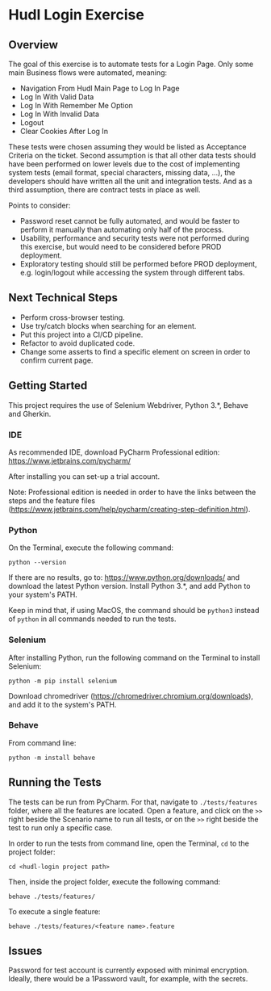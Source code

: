 # Hudl Login Exercise

## Overview
The goal of this exercise is to automate tests for a Login Page. Only some main Business flows were automated, meaning:
* Navigation From Hudl Main Page to Log In Page
* Log In With Valid Data
* Log In With Remember Me Option
* Log In With Invalid Data
* Logout
* Clear Cookies After Log In

These tests were chosen assuming they would be listed as Acceptance Criteria on the ticket. 
Second assumption is that all other data tests should have been performed on lower levels due to the cost of implementing system tests (email format, special characters, missing data, ...), the developers should have written all the unit and integration tests. And as a third assumption, there are contract tests in place as well.

Points to consider:
* Password reset cannot be fully automated, and would be faster to perform it manually than automating only half of the process.
* Usability, performance and security tests were not performed during this exercise, but would need to be considered before PROD deployment.
* Exploratory testing should still be performed before PROD deployment, e.g. login/logout while accessing the system through different tabs.

## Next Technical Steps
* Perform cross-browser testing.
* Use try/catch blocks when searching for an element.
* Put this project into a CI/CD pipeline.
* Refactor to avoid duplicated code.
* Change some asserts to find a specific element on screen in order to confirm current page.

## Getting Started
This project requires the use of Selenium Webdriver, Python 3.\*, Behave and Gherkin.

### IDE
As recommended IDE, download PyCharm Professional edition: https://www.jetbrains.com/pycharm/

After installing you can set-up a trial account.

Note: Professional edition is needed in order to have the links between the steps and the feature files (https://www.jetbrains.com/help/pycharm/creating-step-definition.html).

### Python
On the Terminal, execute the following command:

```python --version```

If there are no results, go to: https://www.python.org/downloads/ and download the latest Python version. Install Python 3.\*, and add Python to your system's PATH.

Keep in mind that, if using MacOS, the command should be `python3` instead of `python` in all commands needed to run the tests.

### Selenium
After installing Python, run the following command on the Terminal to install Selenium:

```python -m pip install selenium```

Download chromedriver (https://chromedriver.chromium.org/downloads), and add it to the system's PATH.

### Behave
From command line:

```python -m install behave```

## Running the Tests
The tests can be run from PyCharm. For that, navigate to `./tests/features` folder, where all the features are located. 
Open a feature, and click on the `>>` right beside the Scenario name to run all tests, or on the `>>` right beside the test 
to run only a specific case.

In order to run the tests from command line, open the Terminal, `cd` to the project folder:

```cd <hudl-login project path>```

Then, inside the project folder, execute the following command:

```behave ./tests/features/```

To execute a single feature:

```behave ./tests/features/<feature name>.feature```

## Issues
Password for test account is currently exposed with minimal encryption. Ideally, there would be a 1Password vault, for example, with the secrets.

